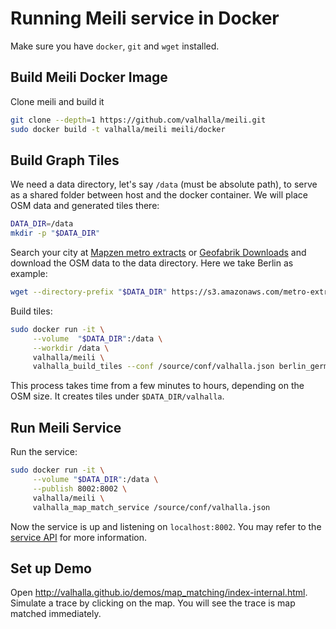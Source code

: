 # Running Meili service in Docker

Make sure you have `docker`, `git` and `wget` installed.

## Build Meili Docker Image

Clone meili and build it
```sh
git clone --depth=1 https://github.com/valhalla/meili.git
sudo docker build -t valhalla/meili meili/docker
```

## Build Graph Tiles

We need a data directory, let's say `/data` (must be absolute path),
to serve as a shared folder between host and the docker container. We
will place OSM data and generated tiles there:

```sh
DATA_DIR=/data
mkdir -p "$DATA_DIR"
```

Search your city at
[Mapzen metro extracts](https://mapzen.com/data/metro-extracts/) or
[Geofabrik Downloads](http://download.geofabrik.de/index.html) and
download the OSM data to the data directory. Here we take Berlin as
example:

```sh
wget --directory-prefix "$DATA_DIR" https://s3.amazonaws.com/metro-extracts.mapzen.com/berlin_germany.osm.pbf
```

Build tiles:

```sh
sudo docker run -it \
     --volume  "$DATA_DIR":/data \
     --workdir /data \
     valhalla/meili \
     valhalla_build_tiles --conf /source/conf/valhalla.json berlin_germany.osm.pbf
```

This process takes time from a few minutes to hours, depending on the
OSM size. It creates tiles under `$DATA_DIR/valhalla`.


## Run Meili Service

Run the service:

```sh
sudo docker run -it \
     --volume "$DATA_DIR":/data \
     --publish 8002:8002 \
     valhalla/meili \
     valhalla_map_match_service /source/conf/valhalla.json
```

Now the service is up and listening on `localhost:8002`. You may refer
to the
[service API](https://github.com/valhalla/meili/blob/master/docs/service_api.md)
for more information.


## Set up Demo

Open
http://valhalla.github.io/demos/map_matching/index-internal.html. Simulate
a trace by clicking on the map. You will see the trace is map matched
immediately.
